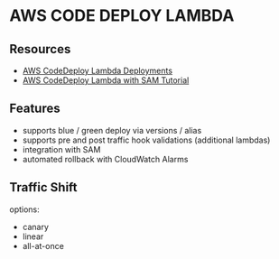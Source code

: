 # AWS CODE DEPLOY LAMBDA

## Resources

- [AWS CodeDeploy Lambda Deployments](https://docs.aws.amazon.com/codedeploy/latest/userguide/deployment-steps-lambda.html)
- [AWS CodeDeploy Lambda with SAM Tutorial](https://docs.aws.amazon.com/codedeploy/latest/userguide/tutorial-lambda-sam.html)

## Features

- supports blue / green deploy via versions / alias
- supports pre and post traffic hook validations (additional lambdas)
- integration with SAM
- automated rollback with CloudWatch Alarms

## Traffic Shift

options:
- canary
- linear
- all-at-once